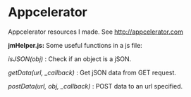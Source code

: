 # Appcelerator
Appcelerator resources I made. See http://appcelerator.com

**jmHelper.js:** Some useful functions in a js file:

*isJSON(obj)* : Check if an object is a jSON.

*getData(url, _callback)* : Get jSON data from GET request.

*postData(url, obj, _callback)* : POST data to an url specified.
